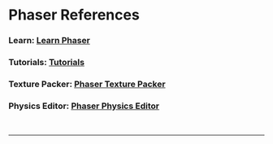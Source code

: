 # Phaser References

### Learn: <a href="https://phaser.io/learn">Learn Phaser</a>
### Tutorials: <a href="https://phaser.io/news/category/tutorial">Tutorials</a>
### Texture Packer: <a href="codeandweb.com/texturepacker/tutorials/how-to-create-sprite-sheets-for-phaser3?utm_source=ad&utm_medium=banner&utm_campaign=phaser-2018-10-16">Phaser Texture Packer</a>
### Physics Editor: <a href="https://www.codeandweb.com/physicseditor">Phaser Physics Editor</a>
<br/>
<hr/>